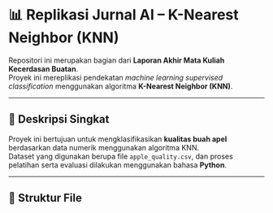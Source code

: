 # 📊 Replikasi Jurnal AI – K-Nearest Neighbor (KNN)

Repositori ini merupakan bagian dari **Laporan Akhir Mata Kuliah Kecerdasan Buatan**.  
Proyek ini mereplikasi pendekatan *machine learning supervised classification* menggunakan algoritma **K-Nearest Neighbor (KNN)**.

---

## 🧠 Deskripsi Singkat

Proyek ini bertujuan untuk mengklasifikasikan **kualitas buah apel** berdasarkan data numerik menggunakan algoritma KNN.  
Dataset yang digunakan berupa file `apple_quality.csv`, dan proses pelatihan serta evaluasi dilakukan menggunakan bahasa **Python**.

---

## 📁 Struktur File

